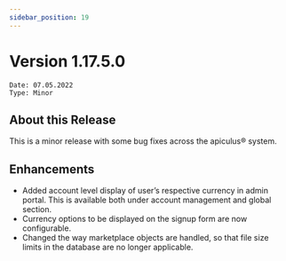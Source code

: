 ```yaml
---
sidebar_position: 19
---
```

# Version 1.17.5.0
```
Date: 07.05.2022
Type: Minor
```

## About this Release

This is a minor release with some bug fixes across the apiculus® system.

## Enhancements

- Added account level display of user’s respective currency in admin portal. This is available both under account management and global section.
- Currency options to be displayed on the signup form are now configurable.
- Changed the way marketplace objects are handled, so that file size limits in the database are no longer applicable.